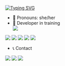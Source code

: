 <a href="https://git.io/typing-svg">
<img src="https://readme-typing-svg.demolab.com?font=Nunito&duration=4500&pause=500&color=F72C9E&background=FF000000&center=true&vCenter=true&width=435&lines=Hello!+Welcome+to+my+Github+profile;My+name+is+Laura;I'm+18+years+old" alt="Typing SVG" />
</a>


- 🌱 Pronouns: she/her
- 📕 Developer in training
  <div>
    <a><img src="https://cdn.jsdelivr.net/gh/devicons/devicon/icons/canva/canva-original.svg" />
</a>
      <a><img loading="lazy" src="https://img.shields.io/badge/HTML5-E34F26?style=for-the-badge&logo=html5&logoColor=white" target="_blank"></a>
      <a><img loading="lazy" src="https://img.shields.io/badge/CSS3-1572B6?style=for-the-badge&logo=css3&logoColor=white" target="_blank"></a>
      <a><img loading="lazy" src="https://img.shields.io/badge/C%23-239120?style=for-the-badge&logo=c-sharp&logoColor=white" target="_blank"></a>
      <a><img loading="lazy" src="https://img.shields.io/badge/JavaScript-323330?style=for-the-badge&logo=javascript&logoColor=F7DF1E" target="_blank"></a>
      <a><img loading="lazy" src="https://img.shields.io/badge/PHP-777BB4?style=for-the-badge&logo=php&logoColor=white" target="_blank"></a>
  </div>

- 📞 Contact
<div>
      <a href="https://www.instagram.com/lxurinhxx/" target="_blank"><img loading="lazy" src="https://img.shields.io/badge/-Instagram-%23E4405F?style=for-the-badge&logo=instagram&logoColor=white" target="_blank"></a>
      <a href="https://mail.google.com/mail/u/0/#inbox?compose=DmwnWsTHqSxJZWNfzHVpKKJgHTQxMGXCXKsVLrRSvKrRqxjnzNxXwMzgZfMhqbNFgFnjvnjMBQPq"> <img loading="lazy" src="https://img.shields.io/badge/Gmail-D14836?style=for-the-badge&logo=gmail&logoColor=white" target="_blank"></a>
      <a href="https://www.linkedin.com/in/laura-faleiro-2582b2228/" target="_blank"><img loading="lazy" src="https://img.shields.io/badge/-LinkedIn-%230077B5?style=for-the-badge&logo=linkedin&logoColor=white" target="_blank"></a>
</div>

